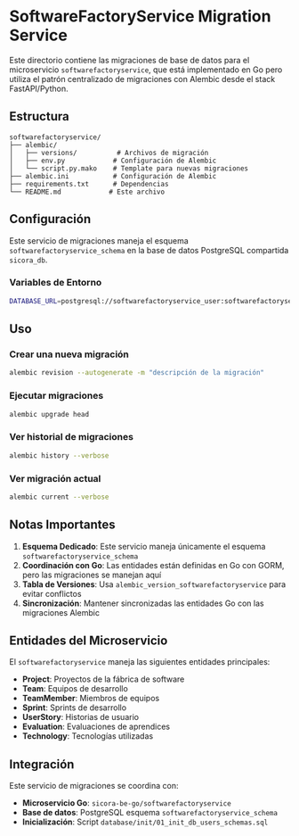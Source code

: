 # SoftwareFactoryService Migration Service

Este directorio contiene las migraciones de base de datos para el microservicio `softwarefactoryservice`, que está implementado en Go pero utiliza el patrón centralizado de migraciones con Alembic desde el stack FastAPI/Python.

## Estructura

```
softwarefactoryservice/
├── alembic/
│   ├── versions/          # Archivos de migración
│   ├── env.py            # Configuración de Alembic
│   └── script.py.mako    # Template para nuevas migraciones
├── alembic.ini           # Configuración de Alembic
├── requirements.txt      # Dependencias
└── README.md            # Este archivo
```

## Configuración

Este servicio de migraciones maneja el esquema `softwarefactoryservice_schema` en la base de datos PostgreSQL compartida `sicora_db`.

### Variables de Entorno

```bash
DATABASE_URL=postgresql://softwarefactoryservice_user:softwarefactoryservice_password_placeholder@localhost:5432/sicora_db
```

## Uso

### Crear una nueva migración

```bash
alembic revision --autogenerate -m "descripción de la migración"
```

### Ejecutar migraciones

```bash
alembic upgrade head
```

### Ver historial de migraciones

```bash
alembic history --verbose
```

### Ver migración actual

```bash
alembic current --verbose
```

## Notas Importantes

1. **Esquema Dedicado**: Este servicio maneja únicamente el esquema `softwarefactoryservice_schema`
2. **Coordinación con Go**: Las entidades están definidas en Go con GORM, pero las migraciones se manejan aquí
3. **Tabla de Versiones**: Usa `alembic_version_softwarefactoryservice` para evitar conflictos
4. **Sincronización**: Mantener sincronizadas las entidades Go con las migraciones Alembic

## Entidades del Microservicio

El `softwarefactoryservice` maneja las siguientes entidades principales:

- **Project**: Proyectos de la fábrica de software
- **Team**: Equipos de desarrollo
- **TeamMember**: Miembros de equipos
- **Sprint**: Sprints de desarrollo
- **UserStory**: Historias de usuario
- **Evaluation**: Evaluaciones de aprendices
- **Technology**: Tecnologías utilizadas

## Integración

Este servicio de migraciones se coordina con:

- **Microservicio Go**: `sicora-be-go/softwarefactoryservice`
- **Base de datos**: PostgreSQL esquema `softwarefactoryservice_schema`
- **Inicialización**: Script `database/init/01_init_db_users_schemas.sql`
